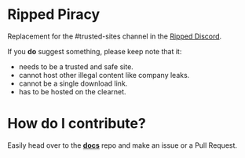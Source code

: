 # Ripped Piracy

Replacement for the #trusted-sites channel in the [Ripped Discord](https://discord.ripped.guide).

If you **do** suggest something, please keep note that it:
- needs to be a trusted and safe site.
- cannot host other illegal content like company leaks.
- cannot be a single download link.
- has to be hosted on the clearnet.

# How do I contribute?

Easily head over to the [**docs**](https://github.com/rippedpiracy/docs) repo and make an issue or a Pull Request.
